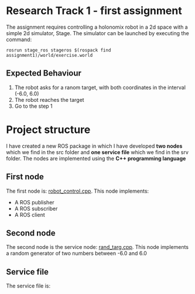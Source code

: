 # Research Track 1 - first assignment
The assignment requires controlling a holonomix robot in a 2d space with a simple 2d simulator, Stage. The simulator can be launched by executing the command:
```
rosrun stage_ros stageros $(rospack find assignment1)/world/exercise.world
```
## Expected Behaviour
1. The robot asks for a ranom target, with both coordinates in the interval (-6.0, 6.0)
2. The robot reaches the target
3. Go to the step 1
# Project structure
I have created a new ROS package in which I have developed **two nodes** which we find in the src folder and **one service file** which we find in the srv folder. The nodes are implemented using the **C++ programming language**  
## First node
The first node is: [robot_control.cpp](https://github.com/piquet8/RT1_assignment1/blob/main/src/robot_control.cpp). This node implements:
* A ROS publisher
* A ROS subscriber
* A ROS client
## Second node
The second node is the service node: [rand_targ.cpp](https://github.com/piquet8/RT1_assignment1/blob/main/src/rand_targ.cpp). This node implements a random generator of two numbers between -6.0 and 6.0
## Service file
The service file is: 

